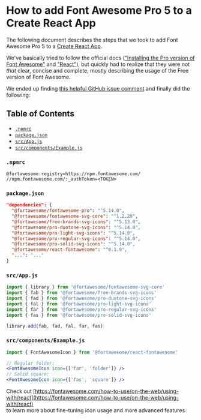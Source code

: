 # How to add Font Awesome Pro 5 to a Create React App

The following document describes the steps that we took to add Font Awesome Pro 5 to a [Create React App](https://create-react-app.dev).

We've basically tried to follow the official docs (["Installing the Pro version of Font Awesome"](https://fontawesome.com/how-to-use/on-the-web/setup/using-package-managers#installing-pro) and ["React"](https://fontawesome.com/how-to-use/on-the-web/using-with/react)), but quickly had to realize that they were not *that* clear, concise and complete, mostly describing the usage of the Free version of Font Awesome.

We ended up finding [this helpful GitHub issue comment](https://github.com/FortAwesome/react-fontawesome/issues/16#issuecomment-485281397) and finally did the following:

## Table of Contents

- [`.npmrc`](#npmrc)
- [`package.json`](#packagejson)
- [`src/App.js`](#srcappjs)
- [`src/components/Example.js`](#srccomponentsexamplejs)

### `.npmrc`

```npmrc
@fortawesome:registry=https://npm.fontawesome.com/
//npm.fontawesome.com/:_authToken=<TOKEN>
```

### `package.json`

```json
"dependencies": {
  "@fortawesome/fontawesome-pro": "^5.14.0",
  "@fortawesome/fontawesome-svg-core": "^1.2.28",
  "@fortawesome/free-brands-svg-icons": "^5.13.0",
  "@fortawesome/pro-duotone-svg-icons": "^5.14.0",
  "@fortawesome/pro-light-svg-icons": "^5.14.0",
  "@fortawesome/pro-regular-svg-icons": "^5.14.0",
  "@fortawesome/pro-solid-svg-icons": "^5.14.0",
  "@fortawesome/react-fontawesome": "^0.1.9",
  "...": "..."
}
```

### `src/App.js`

```jsx
import { library } from '@fortawesome/fontawesome-svg-core'
import { fab } from '@fortawesome/free-brands-svg-icons'
import { fad } from '@fortawesome/pro-duotone-svg-icons'
import { fal } from '@fortawesome/pro-light-svg-icons'
import { far } from '@fortawesome/pro-regular-svg-icons'
import { fas } from '@fortawesome/pro-solid-svg-icons'

library.add(fab, fad, fal, far, fas)
```

### `src/components/Example.js`

```jsx
import { FontAwesomeIcon } from '@fortawesome/react-fontawesome'
```

```jsx
// Regular folder:
<FontAwesomeIcon icon={['far', 'folder']} />
// Solid square:
<FontAwesomeIcon icon={['fas', 'square']} />
```

Check out [https://fontawesome.com/how-to-use/on-the-web/using-with/react](https://fontawesome.com/how-to-use/on-the-web/using-with/react)
<br>
to learn more about fine-tuning icon usage and more advanced features.
